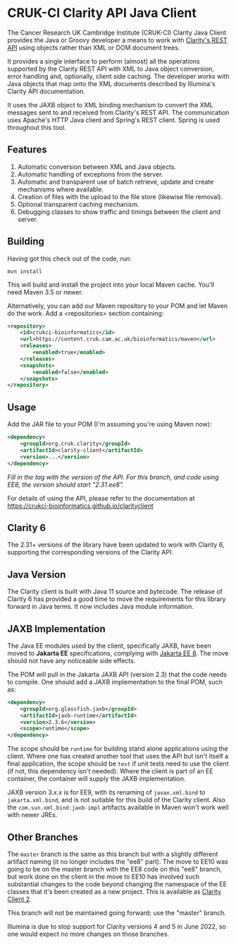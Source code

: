 # CRUK-CI Clarity API Java Client

The Cancer Research UK Cambridge Institute (CRUK-CI) Clarity Java Client
provides the Java or Groovy developer a means to work with
[Clarity's REST API](https://d10e8rzir0haj8.cloudfront.net/6.0/REST.html) using objects
rather than XML or DOM document trees.

It provides a single interface to perform (almost) all the operations
supported by the Clarity REST API with XML to Java object conversion,
error handling and, optionally, client side caching. The developer works
with Java objects that map onto the XML documents described by Illumina's
Clarity API documentation.

It uses the JAXB object to XML binding mechanism to convert the XML
messages sent to and received from Clarity's REST API. The communication
uses Apache's HTTP Java client and Spring's REST client. Spring is used
throughout this tool.

## Features

1. Automatic conversion between XML and Java objects.
2. Automatic handling of exceptions from the server.
3. Automatic and transparent use of batch retrieve, update and create
mechanisms where available.
4. Creation of files with the upload to the file store (likewise file
removal).
5. Optional transparent caching mechanism.
6. Debugging classes to show traffic and timings between the client
and server.


## Building

Having got this check out of the code, run:

```
mvn install
```

This will build and install the project into your local Maven cache.
You'll need Maven 3.5 or newer.

Alternatively, you can add our Maven repository to your POM and let
Maven do the work. Add a &lt;repositories&gt; section containing:

```XML
<repository>
    <id>crukci-bioinformatics</id>
    <url>https://content.cruk.cam.ac.uk/bioinformatics/maven</url>
    <releases>
        <enabled>true</enabled>
    </releases>
    <snapshots>
        <enabled>false</enabled>
    </snapshots>
</repository>
```

## Usage

Add the JAR file to your POM (I'm assuming you're using Maven now):

```XML
<dependency>
    <groupId>org.cruk.clarity</groupId>
    <artifactId>clarity-client</artifactId>
    <version>...</version>
</dependency>
```

_Fill in the <version> tag with the version of the API._
_For this branch, and code using EE8, the version should start "2.31.ee8"._

For details of using the API, please refer to the documentation at
https://crukci-bioinformatics.github.io/clarityclient

## Clarity 6

The 2.31+ versions of the library have been updated to work with Clarity 6,
supporting the corresponding versions of the Clarity API.

## Java Version

The Clarity client is built with Java 11 source and bytecode. The release
of Clarity 6 has provided a good time to move the requirements for this
library forward in Java terms. It now includes Java module information.

## JAXB Implementation

The Java EE modules used by the client, specifically JAXB, have been
moved to **Jakarta EE** specifications, complying
with [Jakarta EE 8](https://jakarta.ee/release/8).
The move should not have any noticeable side effects.

The POM will pull in the Jakarta JAXB API (version 2.3) that the code needs to
compile. One should add a JAXB implementation to the final POM, such as:

```XML
<dependency>
    <groupId>org.glassfish.jaxb</groupId>
    <artifactId>jaxb-runtime</artifactId>
    <version>2.3.6</version>
    <scope>runtime</scope>
</dependency>
```

The scope should be `runtime` for building stand alone applications
using the client. Where one has created another tool that uses the API
but isn't itself a final application, the scope should be `test` if
unit tests need to use the client (if not, this dependency isn't needed).
Where the client is part of an EE container, the container will supply
the JAXB implementation.

JAXB version 3.x.x is for EE9, with its renaming of `javax.xml.bind`
to `jakarta.xml.bind`, and is not suitable for this build of the
Clarity client. Also the `com.sun.xml.bind:jaxb-impl` artifacts
available in Maven won't work well with newer JREs.

## Other Branches

The `master` branch is the same as this branch but with a slightly different
artifact naming (it no longer includes the "ee8" part).
The move to EE10 was going to be on the master branch with the EE8 code
on this "ee8" branch, but work done on the client in the move to EE10 has
involved such substantial changes to the code beyond changing the namespace
of the EE classes that it's been created as a new project. This is available
as [Clarity Client 2](https://github.com/crukci-bioinformatics/clarityclient2).

This branch will not be maintained going forward; use the "master" branch.

Illumina is due to stop support for Clarity versions 4 and 5 in June 2022,
so one would expect no more changes on those branches.

